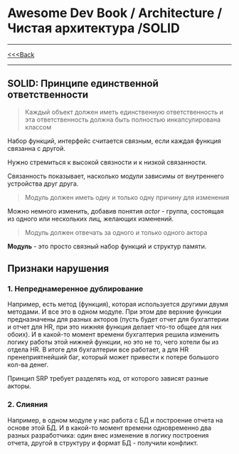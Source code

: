# Awesome Dev Book / Architecture / Чистая архитектура /SOLID

***
[<<<Back](./INDEX.md)
***

## SOLID: Принципе единственной ответственности

> Каждый объект должен иметь единственную ответственность и эта ответственность должна быть полностью инкапсулирована классом

Набор функций, интерфейс считается связным, если каждая функция связанна с другой.

Нужно стремиться к высокой связности и к низкой связанности.

Связанность показывает, насколько модули зависимы от внутреннего устройства друг друга.

> Модуль должен иметь одну и только одну причину для изменения 

Можно немного изменить, добавив понятия _actor_ - группа, состоящая из одного или нескольких лиц, желающих изменений.

> Модуль должен отвечать за одного и только одного актора

**Модуль** - это просто связный набор функций и структур памяти.

## Признаки нарушения 

### 1. Непреднамеренное дублирование

Например, есть метод (функция), которая используется другими двумя методами. И все это в одном модуле. При этом две верхние 
функции предназначены для разных акторов (пусть будет отчет для бухгалтерии и отчет для HR, при это нижняя функция делает что-то 
общее для них обоих). И в какой-то момент времени бухгалтерия решила изменить логику работы этой нижней функции, но это не то, чего хотели бы
из отдела HR. В итоге для бухгалтерии все работает, а для HR пренеприятнейший баг, который может привести к потере большого кол-ва денег.

Принцип SRP требует разделять код, от которого зависят разные акторы.

### 2. Слияния 

Например, в одном модуле у нас работа с БД и построение отчета на основе этой БД. И в какой-то момент времени одновременно два
разных разработчика: один внес изменение в логику построения отчета, другой в структуру и формат БД - получили конфликт.